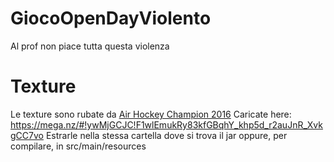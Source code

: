# GiocoOpenDayViolento
Al prof non piace tutta questa violenza

# Texture
Le texture sono rubate da [Air Hockey Champion 2016](https://play.google.com/store/apps/details?id=com.gtcsoft.airhockey&hl=it)
Caricate here: https://mega.nz/#!ywMjGCJC!F1wlEmukRy83kfGBqhY_khp5d_r2auJnR_XvkgCC7vo
Estrarle nella stessa cartella dove si trova il jar oppure, per compilare, in src/main/resources
